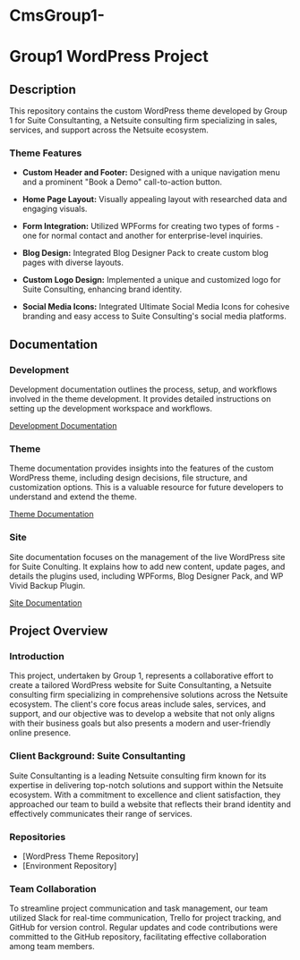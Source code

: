 # CmsGroup1-

# Group1 WordPress Project

## Description
This repository contains the custom WordPress theme developed by Group 1 for Suite Consultanting, a Netsuite consulting firm specializing in sales, services, and support across the Netsuite ecosystem.

### Theme Features
- **Custom Header and Footer:** Designed with a unique navigation menu and a prominent "Book a Demo" call-to-action button.
- **Home Page Layout:** Visually appealing layout with researched data and engaging visuals.
- **Form Integration:** Utilized WPForms for creating two types of forms - one for normal contact and another for enterprise-level inquiries.
- **Blog Design:** Integrated Blog Designer Pack to create custom blog pages with diverse layouts.
- **Custom Logo Design:** Implemented a unique and customized logo for Suite Consulting, enhancing brand identity.

- **Social Media Icons:** Integrated Ultimate Social Media Icons for cohesive branding and easy access to Suite Consulting's social media platforms.

## Documentation

### Development
Development documentation outlines the process, setup, and workflows involved in the theme development. It provides detailed instructions on setting up the development workspace and workflows.

[Development Documentation](Deployment.md)

### Theme
Theme documentation provides insights into the features of the custom WordPress theme, including design decisions, file structure, and customization options. This is a valuable resource for future developers to understand and extend the theme.

[Theme Documentation](Theme.md)

### Site
Site documentation focuses on the management of the live WordPress site for Suite Conulting. It explains how to add new content, update pages, and details the plugins used, including WPForms, Blog Designer Pack, and WP Vivid Backup Plugin.

[Site Documentation](Site.md)

## Project Overview

### Introduction
This project, undertaken by Group 1, represents a collaborative effort to create a tailored WordPress website for Suite Consultanting, a Netsuite consulting firm specializing in comprehensive solutions across the Netsuite ecosystem. The client's core focus areas include sales, services, and support, and our objective was to develop a website that not only aligns with their business goals but also presents a modern and user-friendly online presence.

### Client Background: Suite Consultanting
Suite Consultanting is a leading Netsuite consulting firm known for its expertise in delivering top-notch solutions and support within the Netsuite ecosystem. With a commitment to excellence and client satisfaction, they approached our team to build a website that reflects their brand identity and effectively communicates their range of services.

### Repositories
- [WordPress Theme Repository]
- [Environment Repository]

### Team Collaboration
To streamline project communication and task management, our team utilized Slack for real-time communication, Trello for project tracking, and GitHub for version control. Regular updates and code contributions were committed to the GitHub repository, facilitating effective collaboration among team members.

